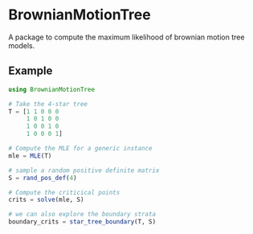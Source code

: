 # BrownianMotionTree

A package to compute the maximum likelihood of brownian motion tree models.

## Example

```julia
using BrownianMotionTree

# Take the 4-star tree
T = [1 1 0 0 0
     1 0 1 0 0
     1 0 0 1 0
     1 0 0 0 1]

# Compute the MLE for a generic instance
mle = MLE(T)

# sample a random positive definite matrix
S = rand_pos_def(4)

# Compute the criticical points
crits = solve(mle, S)

# we can also explore the boundary strata
boundary_crits = star_tree_boundary(T, S)
```
